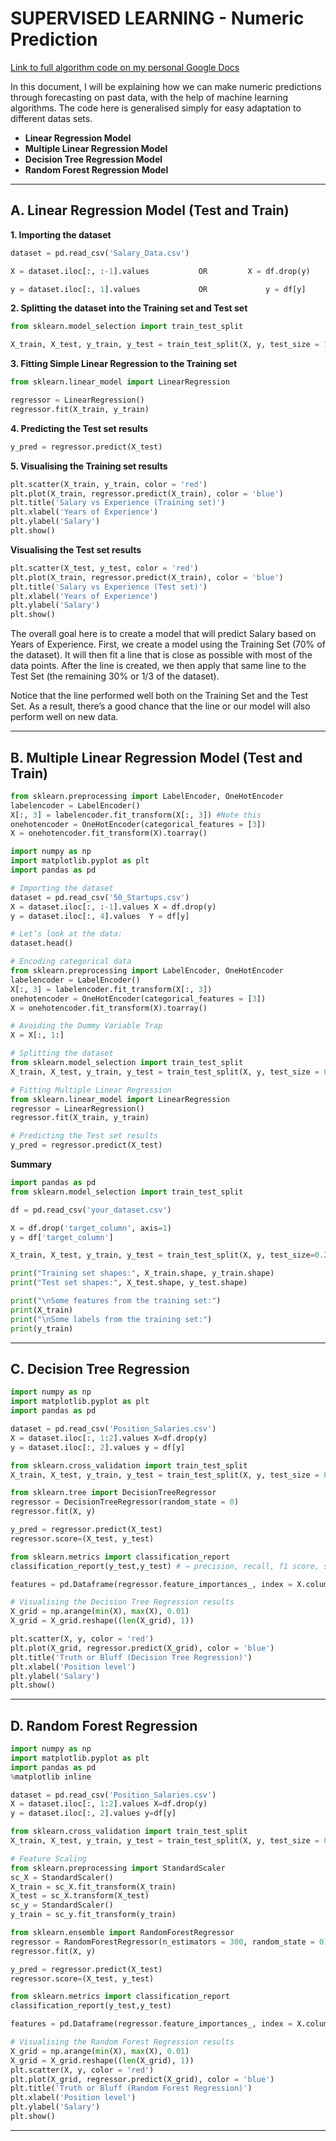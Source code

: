 # **SUPERVISED LEARNING - Numeric Prediction**
[Link to full algorithm code on my personal Google Docs](https://docs.google.com/document/d/1y3ZkecbodvG_-noAnZCURoGXor-orNFvrV_73whGOWE/edit?usp=sharing)

In this document, I will be explaining how we can make numeric predictions through forecasting on past data, with the help of machine learning algorithms. The code here is generalised simply for easy adaptation to different datas sets.

- **Linear Regression Model**
- **Multiple Linear Regression Model**
- **Decision Tree Regression Model**
- **Random Forest Regression Model**

---

## **A. Linear Regression Model (Test and Train)**

**1. Importing the dataset**
```python
dataset = pd.read_csv('Salary_Data.csv')

X = dataset.iloc[:, :-1].values           OR         X = df.drop(y)

y = dataset.iloc[:, 1].values             OR             y = df[y]
```

**2. Splitting the dataset into the Training set and Test set**
```python
from sklearn.model_selection import train_test_split

X_train, X_test, y_train, y_test = train_test_split(X, y, test_size = 1/3, random_state = 0)
```

**3. Fitting Simple Linear Regression to the Training set**
```python
from sklearn.linear_model import LinearRegression

regressor = LinearRegression()
regressor.fit(X_train, y_train)
```

**4. Predicting the Test set results**
```python
y_pred = regressor.predict(X_test)
```

**5. Visualising the Training set results**
```python
plt.scatter(X_train, y_train, color = 'red')
plt.plot(X_train, regressor.predict(X_train), color = 'blue')
plt.title('Salary vs Experience (Training set)')
plt.xlabel('Years of Experience')
plt.ylabel('Salary')
plt.show()
```

**Visualising the Test set results**
```python
plt.scatter(X_test, y_test, color = 'red')
plt.plot(X_train, regressor.predict(X_train), color = 'blue')
plt.title('Salary vs Experience (Test set)')
plt.xlabel('Years of Experience')
plt.ylabel('Salary')
plt.show()
```
The overall goal here is to create a model that will predict Salary based on Years of Experience. First, we create a model using the Training Set (70% of the dataset). It will then fit a line that is close as possible with most of the data points. After the line is created, we then apply that same line to the Test Set (the remaining 30% or 1/3 of the dataset).

Notice that the line performed well both on the Training Set and the Test Set. As a result, there’s a good chance that the line or our model will also perform well on new data.


---

## **B. Multiple Linear Regression Model (Test and Train)**

```python
from sklearn.preprocessing import LabelEncoder, OneHotEncoder
labelencoder = LabelEncoder()
X[:, 3] = labelencoder.fit_transform(X[:, 3]) #Note this
onehotencoder = OneHotEncoder(categorical_features = [3])
X = onehotencoder.fit_transform(X).toarray()
```

```python
import numpy as np
import matplotlib.pyplot as plt
import pandas as pd

# Importing the dataset
dataset = pd.read_csv('50_Startups.csv')
X = dataset.iloc[:, :-1].values X = df.drop(y)
y = dataset.iloc[:, 4].values  Y = df[y]

# Let’s look at the data: 
dataset.head()
```

```python
# Encoding categorical data
from sklearn.preprocessing import LabelEncoder, OneHotEncoder
labelencoder = LabelEncoder()
X[:, 3] = labelencoder.fit_transform(X[:, 3])
onehotencoder = OneHotEncoder(categorical_features = [3])
X = onehotencoder.fit_transform(X).toarray()

# Avoiding the Dummy Variable Trap
X = X[:, 1:]
```

```python
# Splitting the dataset
from sklearn.model_selection import train_test_split
X_train, X_test, y_train, y_test = train_test_split(X, y, test_size = 0.2, random_state = 42)
```

```python
# Fitting Multiple Linear Regression
from sklearn.linear_model import LinearRegression
regressor = LinearRegression()
regressor.fit(X_train, y_train)

# Predicting the Test set results
y_pred = regressor.predict(X_test)
```

**Summary**
```python
import pandas as pd
from sklearn.model_selection import train_test_split

df = pd.read_csv('your_dataset.csv')

X = df.drop('target_column', axis=1)
y = df['target_column']

X_train, X_test, y_train, y_test = train_test_split(X, y, test_size=0.2, random state = 42)

print("Training set shapes:", X_train.shape, y_train.shape)
print("Test set shapes:", X_test.shape, y_test.shape)

print("\nSome features from the training set:")
print(X_train)
print("\nSome labels from the training set:")
print(y_train)
```

---

## **C. Decision Tree Regression**

```python
import numpy as np
import matplotlib.pyplot as plt
import pandas as pd

dataset = pd.read_csv('Position_Salaries.csv')
X = dataset.iloc[:, 1:2].values X=df.drop(y)
y = dataset.iloc[:, 2].values y = df[y]

from sklearn.cross_validation import train_test_split
X_train, X_test, y_train, y_test = train_test_split(X, y, test_size = 0.2, random_state = 0)

from sklearn.tree import DecisionTreeRegressor
regressor = DecisionTreeRegressor(random_state = 0)
regressor.fit(X, y)

y_pred = regressor.predict(X_test)
regressor.score=(X_test, y_test)

from sklearn.metrics import classification_report
classification_report(y_test,y_test) # → precision, recall, f1 score, support

features = pd.Dataframe(regressor.feature_importances_, index = X.columns)
```

```python
# Visualising the Decision Tree Regression results
X_grid = np.arange(min(X), max(X), 0.01)
X_grid = X_grid.reshape((len(X_grid), 1))

plt.scatter(X, y, color = 'red')
plt.plot(X_grid, regressor.predict(X_grid), color = 'blue')
plt.title('Truth or Bluff (Decision Tree Regression)')
plt.xlabel('Position level')
plt.ylabel('Salary')
plt.show()
```

---

## **D. Random Forest Regression**

```python
import numpy as np
import matplotlib.pyplot as plt
import pandas as pd
%matplotlib inline

dataset = pd.read_csv('Position_Salaries.csv')
X = dataset.iloc[:, 1:2].values X=df.drop(y)
y = dataset.iloc[:, 2].values y=df[y]

from sklearn.cross_validation import train_test_split
X_train, X_test, y_train, y_test = train_test_split(X, y, test_size = 0.2, random_state = 0)

# Feature Scaling
from sklearn.preprocessing import StandardScaler
sc_X = StandardScaler()
X_train = sc_X.fit_transform(X_train)
X_test = sc_X.transform(X_test)
sc_y = StandardScaler()
y_train = sc_y.fit_transform(y_train)

from sklearn.ensemble import RandomForestRegressor
regressor = RandomForestRegressor(n_estimators = 300, random_state = 0)
regressor.fit(X, y)

y_pred = regressor.predict(X_test)
regressor.score=(X_test, y_test)

from sklearn.metrics import classification_report
classification_report(y_test,y_test)

features = pd.Dataframe(regressor.feature_importances_, index = X.columns)
```

```python
# Visualising the Random Forest Regression results
X_grid = np.arange(min(X), max(X), 0.01)
X_grid = X_grid.reshape((len(X_grid), 1))
plt.scatter(X, y, color = 'red')
plt.plot(X_grid, regressor.predict(X_grid), color = 'blue')
plt.title('Truth or Bluff (Random Forest Regression)')
plt.xlabel('Position level')
plt.ylabel('Salary')
plt.show()
```

---

